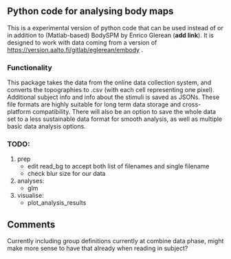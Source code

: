 ## Python code for analysing body maps

This is a experimental version of python code that can be used instead of or in addition to (Matlab-based) BodySPM by Enrico Glerean (**add link**). 
It is designed to work with data coming from a version of https://version.aalto.fi/gitlab/eglerean/embody . 

### Functionality
This package takes the data from the online data collection system, and converts the topographies to .csv (with each cell representing one pixel). 
Additional subject info and info about the stimuli is saved as JSONs. These file formats are highly suitable for long term data storage and cross-platform compatibility.
There will also be an option to save the whole data set to a less sustainable data format for smooth analysis, as well as multiple basic data analysis options.

### TODO:
1. prep
    * edit read_bg to accept both list of filenames and single filename
    * check blur size for our data
2. analyses:
    * glm
3. visualise:
    * plot_analysis_results
    
## Comments
Currently including group definitions currently at combine data phase, might make more sense to have that already 
when reading in subject?

